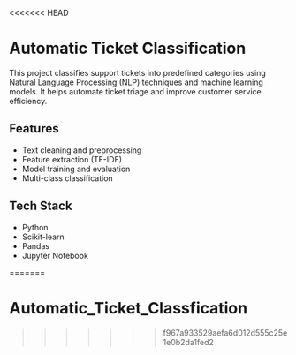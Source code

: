 <<<<<<< HEAD

# Automatic Ticket Classification

This project classifies support tickets into predefined categories using Natural Language Processing (NLP) techniques and machine learning models. It helps automate ticket triage and improve customer service efficiency.

## Features
- Text cleaning and preprocessing
- Feature extraction (TF-IDF)
- Model training and evaluation
- Multi-class classification

## Tech Stack
- Python
- Scikit-learn
- Pandas
- Jupyter Notebook

=======
# Automatic_Ticket_Classfication
>>>>>>> f967a933529aefa6d012d555c25e1e0b2da1fed2

